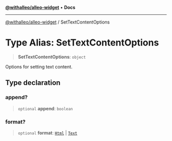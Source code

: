 [**@withalleo/alleo-widget**](../README.md) • **Docs**

***

[@withalleo/alleo-widget](../globals.md) / SetTextContentOptions

# Type Alias: SetTextContentOptions

> **SetTextContentOptions**: `object`

Options for setting text content.

## Type declaration

### append?

> `optional` **append**: `boolean`

### format?

> `optional` **format**: [`Html`](../enumerations/TextInputFormat.md#html) \| [`Text`](../enumerations/TextInputFormat.md#text)
